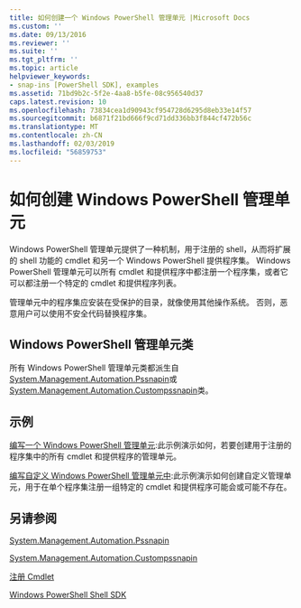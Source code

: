 ```yaml
---
title: 如何创建一个 Windows PowerShell 管理单元 |Microsoft Docs
ms.custom: ''
ms.date: 09/13/2016
ms.reviewer: ''
ms.suite: ''
ms.tgt_pltfrm: ''
ms.topic: article
helpviewer_keywords:
- snap-ins [PowerShell SDK], examples
ms.assetid: 71bd9b2c-5f2e-4aa8-b5fe-08c956540d37
caps.latest.revision: 10
ms.openlocfilehash: 73834cea1d90943cf954728d6295d8eb33e14f57
ms.sourcegitcommit: b6871f21bd666f9cd71dd336bb3f844cf472b56c
ms.translationtype: MT
ms.contentlocale: zh-CN
ms.lasthandoff: 02/03/2019
ms.locfileid: "56859753"
---
```

# <a name="how-to-create-a-windows-powershell-snap-in"></a>如何创建 Windows PowerShell 管理单元

Windows PowerShell 管理单元提供了一种机制，用于注册的 shell，从而将扩展的 shell 功能的 cmdlet 和另一个 Windows PowerShell 提供程序集。 Windows PowerShell 管理单元可以所有 cmdlet 和提供程序中都注册一个程序集，或者它可以都注册一个特定的 cmdlet 和提供程序列表。

管理单元中的程序集应安装在受保护的目录，就像使用其他操作系统。 否则，恶意用户可以使用不安全代码替换程序集。

## <a name="windows-powershell-snap-in-classes"></a>Windows PowerShell 管理单元类

所有 Windows PowerShell 管理单元类都派生自[System.Management.Automation.Pssnapin](/dotnet/api/System.Management.Automation.PSSnapIn)或[System.Management.Automation.Custompssnapin](/dotnet/api/System.Management.Automation.CustomPSSnapIn)类。

## <a name="examples"></a>示例

[编写一个 Windows PowerShell 管理单元](./writing-a-windows-powershell-snap-in.md):此示例演示如何，若要创建用于注册的程序集中的所有 cmdlet 和提供程序的管理单元。

[编写自定义 Windows PowerShell 管理单元中](./writing-a-custom-windows-powershell-snap-in.md):此示例演示如何创建自定义管理单元，用于在单个程序集注册一组特定的 cmdlet 和提供程序可能会或可能不存在。

## <a name="see-also"></a>另请参阅

[System.Management.Automation.Pssnapin](/dotnet/api/System.Management.Automation.PSSnapIn)

[System.Management.Automation.Custompssnapin](/dotnet/api/System.Management.Automation.CustomPSSnapIn)

[注册 Cmdlet](./registering-cmdlets.md)

[Windows PowerShell Shell SDK](../windows-powershell-reference.md)
